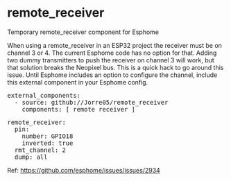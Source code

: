 # remote_receiver
Temporary remote_receiver component for Esphome

When using a remote_receiver in an ESP32 project the receiver must be on channel 3 or 4. The current Esphome code has no option for that. Adding two dummy transmitters to push the receiver on channel 3 will work, but that solution breaks the Neopixel bus.
This is a quick hack to go around this issue. Until Esphome includes an option to configure the channel, include this external component in your Esphome config.

<pre>
external_components:
  - source: github://Jorre05/remote_receiver
    components: [ remote_receiver ]
</pre>

<pre>
remote_receiver:
  pin:
    number: GPIO18
    inverted: true
  rmt_channel: 2
  dump: all
</pre>

Ref: https://github.com/esphome/issues/issues/2934
